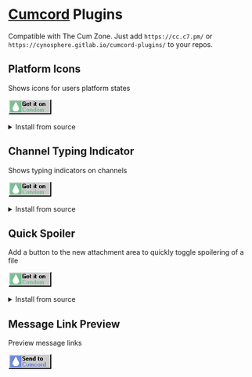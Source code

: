 # [Cumcord](https://cumcord.com) Plugins
Compatible with The Cum Zone. Just add `https://cc.c7.pm/` or `https://cynosphere.gitlab.io/cumcord-plugins/` to your repos.

## Platform Icons
Shows icons for users platform states

<a target="_blank" href="https://send.cumcord.com/#https://cumcordplugins.github.io/Condom/cc.c7.pm/PlatformIcons/">![Get on Condom](/.assets/condom.png)</a>
<details>
  <summary>Install from source</summary>

  <a target="_blank" href="https://send.cumcord.com/#https://cc.c7.pm/PlatformIcons/">![Send to Cumcord](/.assets/sendtocumcord.png)</a>
</details>

## Channel Typing Indicator
Shows typing indicators on channels

<a target="_blank" href="https://send.cumcord.com/#https://cumcordplugins.github.io/Condom/cc.c7.pm/ChannelTypingIndicator/">![Get on Condom](/.assets/condom.png)</a>
<details>
  <summary>Install from source</summary>

  <a target="_blank" href="https://send.cumcord.com/#https://cc.c7.pm/ChannelTypingIndicator/">![Send to Cumcord](/.assets/sendtocumcord.png)</a>
</details>

## Quick Spoiler
Add a button to the new attachment area to quickly toggle spoilering of a file

<a target="_blank" href="https://send.cumcord.com/#https://cumcordplugins.github.io/Condom/cc.c7.pm/QuickSpoiler/">![Get on Condom](/.assets/condom.png)</a>
<details>
  <summary>Install from source</summary>

  <a target="_blank" href="https://send.cumcord.com/#https://cc.c7.pm/QuickSpoiler/">![Send to Cumcord](/.assets/sendtocumcord.png)</a>
</details>

## Message Link Preview
Preview message links

<a target="_blank" href="https://send.cumcord.com/#https://cc.c7.pm/MessageLinkPreview/">![Send to Cumcord](/.assets/sendtocumcord.png)</a>